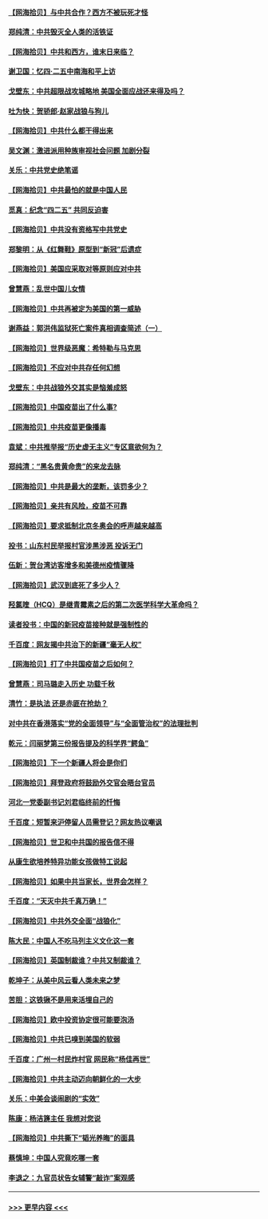 #### [【网海拾贝】与中共合作？西方不被玩死才怪](../pages/nsc993/n12903873.md?t=04260152) 
#### [郑纯清：中共毁灭全人类的活铁证](../pages/nsc993/n12903785.md?t=04260152) 
#### [【网海拾贝】中共和西方，谁末日来临？](../pages/nsc993/n12903482.md?t=04260152) 
#### [谢卫国：忆四‧二五中南海和平上访](../pages/nsc993/n12902192.md?t=04260152) 
#### [戈壁东：中共超限战攻城略地 美国全面应战还来得及吗？](../pages/nsc993/n12902297.md?t=04260152) 
#### [吐为快：贺骄郎‧赵家战狼与狗儿](../pages/nsc993/n12902280.md?t=04260152) 
#### [【网海拾贝】中共什么都干得出来](../pages/nsc993/n12897500.md?t=04260152) 
#### [吴文渊：激进派用种族审视社会问题 加剧分裂](../pages/nsc993/n12893881.md?t=04260152) 
#### [关乐：中共党史绝笔谣](../pages/nsc993/n12897270.md?t=04260152) 
#### [【网海拾贝】中共最怕的就是中国人民](../pages/nsc993/n12894705.md?t=04260152) 
#### [觅真：纪念“四二五” 共同反迫害](../pages/nsc993/n12894553.md?t=04260152) 
#### [【网海拾贝】中共没有资格写中共党史](../pages/nsc993/n12892231.md?t=04260152) 
#### [郑黎明：从《红舞鞋》原型到“新冠”后遗症](../pages/nsc993/n12890469.md?t=04260152) 
#### [【网海拾贝】美国应采取对等原则应对中共](../pages/nsc993/n12889176.md?t=04260152) 
#### [曾慧燕：乱世中国儿女情](../pages/nsc993/n12887931.md?t=04260152) 
#### [【网海拾贝】中共再被定为美国的第一威胁](../pages/nsc993/n12887580.md?t=04260152) 
#### [谢燕益：郭洪伟监狱死亡案件真相调查简述（一）](../pages/nsc993/n12885648.md?t=04260152) 
#### [【网海拾贝】世界级恶魔：希特勒与马克思](../pages/nsc993/n12884062.md?t=04260152) 
#### [【网海拾贝】不应对中共存任何幻想](../pages/nsc993/n12881460.md?t=04260152) 
#### [戈壁东：中共战狼外交其实是恼羞成怒](../pages/nsc993/n12880392.md?t=04260152) 
#### [【网海拾贝】中国疫苗出了什么事?](../pages/nsc993/n12879124.md?t=04260152) 
#### [【网海拾贝】中共疫苗更像播毒](../pages/nsc993/n12876631.md?t=04260152) 
#### [袁斌：中共推举报“历史虚无主义”专区意欲何为？](../pages/nsc993/n12876530.md?t=04260152) 
#### [郑纯清：“黑名贵黄命贵”的来龙去脉](../pages/nsc993/n12875589.md?t=04260152) 
#### [【网海拾贝】中共是最大的垄断，该罚多少？](../pages/nsc993/n12874006.md?t=04260152) 
#### [【网海拾贝】亲共有风险，疫苗不可靠](../pages/nsc993/n12872224.md?t=04260152) 
#### [【网海拾贝】要求抵制北京冬奥会的呼声越来越高](../pages/nsc993/n12868962.md?t=04260152) 
#### [投书：山东村民举报村官涉黑涉恶 投诉无门](../pages/nsc993/n12869726.md?t=04260152) 
#### [伍新：贺台湾访客增多和美德州疫情骤降](../pages/nsc993/n12865651.md?t=04260152) 
#### [【网海拾贝】武汉到底死了多少人？](../pages/nsc993/n12863707.md?t=04260152) 
#### [羟氯喹（HCQ）是继青霉素之后的第二次医学科学大革命吗？](../pages/nsc993/n12638564.md?t=04260152) 
#### [读者投书：中国的新冠疫苗接种就是强制性的](../pages/nsc993/n12859932.md?t=04260152) 
#### [千百度：网友揭中共治下的新疆“毫无人权”](../pages/nsc993/n12858385.md?t=04260152) 
#### [【网海拾贝】打了中共国疫苗之后如何？](../pages/nsc993/n12857866.md?t=04260152) 
#### [曾慧燕：司马璐走入历史 功载千秋](../pages/nsc993/n12856996.md?t=04260152) 
#### [清竹：是执法 还是赤匪在抢劫？](../pages/nsc993/n12856952.md?t=04260152) 
#### [对中共在香港落实“党的全面领导”与“全面管治权”的法理批判](../pages/nsc993/n12856929.md?t=04260152) 
#### [乾元：闫丽梦第三份报告提及的科学界“鳄鱼”](../pages/nsc993/n12855985.md?t=04260152) 
#### [【网海拾贝】下一个新疆人将会是你们](../pages/nsc993/n12855864.md?t=04260152) 
#### [【网海拾贝】拜登政府将鼓励外交官会晤台官员](../pages/nsc993/n12853615.md?t=04260152) 
#### [河北一党委副书记刘君临终前的忏悔](../pages/nsc993/n12849420.md?t=04260152) 
#### [千百度：短暂来沪停留人员需登记？网友热议嘲讽](../pages/nsc993/n12853497.md?t=04260152) 
#### [【网海拾贝】世卫和中共国的报告信不得](../pages/nsc993/n12850902.md?t=04260152) 
#### [从康生欲培养特异功能女孩做特工说起](../pages/nsc993/n12849289.md?t=04260152) 
#### [【网海拾贝】如果中共当家长，世界会怎样？](../pages/nsc993/n12848436.md?t=04260152) 
#### [千百度：“天灭中共千真万确！”](../pages/nsc993/n12845659.md?t=04260152) 
#### [【网海拾贝】中共外交全面“战狼化”](../pages/nsc993/n12845607.md?t=04260152) 
#### [陈大民：中国人不吃马列主义文化这一套](../pages/nsc993/n12842496.md?t=04260152) 
#### [【网海拾贝】英国制裁谁？中共又制裁谁？](../pages/nsc993/n12840909.md?t=04260152) 
#### [乾坤子：从美中风云看人类未来之梦](../pages/nsc993/n12840590.md?t=04260152) 
#### [苦胆：这铁锹不是用来活埋自己的](../pages/nsc993/n12839512.md?t=04260152) 
#### [【网海拾贝】欧中投资协定很可能要泡汤](../pages/nsc993/n12835122.md?t=04260152) 
#### [【网海拾贝】中共已嗅到美国的软弱](../pages/nsc993/n12832411.md?t=04260152) 
#### [千百度：广州一村民炸村官 网民称“杨佳再世”](../pages/nsc993/n12832380.md?t=04260152) 
#### [【网海拾贝】中共主动迈向朝鲜化的一大步](../pages/nsc993/n12829887.md?t=04260152) 
#### [关乐：中美会谈闹剧的“实效”](../pages/nsc993/n12826698.md?t=04260152) 
#### [陈康：杨洁篪主任  我想对您说](../pages/nsc993/n12826609.md?t=04260152) 
#### [【网海拾贝】中共撕下“韬光养晦”的面具](../pages/nsc993/n12826459.md?t=04260152) 
#### [蔡慎坤：中国人究竟吃哪一套](../pages/nsc993/n12826010.md?t=04260152) 
#### [李退之：九官员状告女辅警“敲诈”案观感](../pages/nsc993/n12823984.md?t=04260152) 

----
#### [ >>> 更早内容 <<< ](../indexes/nsc993-earlier.md)
